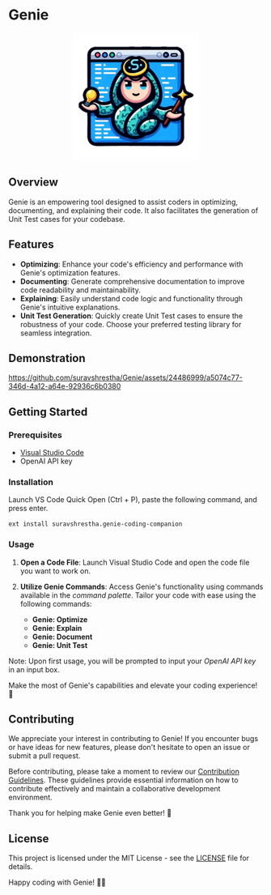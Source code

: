 # Genie

<div align="center"> 
  <img src="./images/icon.png" width=250 height=250 />
</div>

## Overview

Genie is an empowering tool designed to assist coders in optimizing, documenting, and explaining their code. It also facilitates the generation of Unit Test cases for your codebase.

## Features

- **Optimizing**: Enhance your code's efficiency and performance with Genie's optimization features.
- **Documenting**: Generate comprehensive documentation to improve code readability and maintainability.
- **Explaining**: Easily understand code logic and functionality through Genie's intuitive explanations.
- **Unit Test Generation**: Quickly create Unit Test cases to ensure the robustness of your code. Choose your preferred testing library for seamless integration.

## Demonstration

https://github.com/suravshrestha/Genie/assets/24486999/a5074c77-346d-4a12-a64e-92936c6b0380

## Getting Started

### Prerequisites

- [Visual Studio Code](https://code.visualstudio.com/download)
- OpenAI API key

### Installation

Launch VS Code Quick Open (Ctrl + P), paste the following command, and press enter.
```
ext install suravshrestha.genie-coding-companion
```

### Usage

1. **Open a Code File**: Launch Visual Studio Code and open the code file you want to work on.

2. **Utilize Genie Commands**: Access Genie's functionality using commands available in the _command palette_. Tailor your code with ease using the following commands:
   - **Genie: Optimize**
   - **Genie: Explain**
   - **Genie: Document**
   - **Genie: Unit Test**

Note: Upon first usage, you will be prompted to input your _OpenAI API key_ in an input box.

Make the most of Genie's capabilities and elevate your coding experience! 🚀

## Contributing

We appreciate your interest in contributing to Genie! If you encounter bugs or have ideas for new features, please don't hesitate to open an issue or submit a pull request.

Before contributing, please take a moment to review our [Contribution Guidelines](CONTRIBUTING.md). These guidelines provide essential information on how to contribute effectively and maintain a collaborative development environment.

Thank you for helping make Genie even better! 🌟

## License

This project is licensed under the MIT License - see the [LICENSE](LICENSE) file for details.

Happy coding with Genie! 🧞‍♂️
